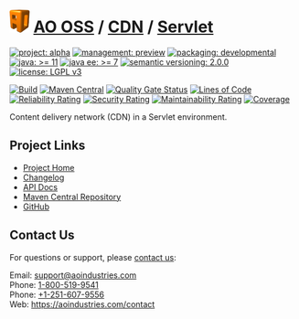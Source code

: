 # [<img src="ao-logo.png" alt="AO Logo" width="35" height="40">](https://github.com/ao-apps) [AO OSS](https://github.com/ao-apps/ao-oss) / [CDN](https://github.com/ao-apps/ao-cdn) / [Servlet](https://github.com/ao-apps/ao-cdn-servlet)

[![project: alpha](https://oss.aoapps.com/ao-badges/project-alpha.svg)](https://aoindustries.com/life-cycle#project-alpha)
[![management: preview](https://oss.aoapps.com/ao-badges/management-preview.svg)](https://aoindustries.com/life-cycle#management-preview)
[![packaging: developmental](https://oss.aoapps.com/ao-badges/packaging-developmental.svg)](https://aoindustries.com/life-cycle#packaging-developmental)  
[![java: &gt;= 11](https://oss.aoapps.com/ao-badges/java-11.svg)](https://docs.oracle.com/en/java/javase/11/)
[![java ee: &gt;= 7](https://oss.aoapps.com/ao-badges/javaee-7.svg)](https://docs.oracle.com/javaee/7/)
[![semantic versioning: 2.0.0](https://oss.aoapps.com/ao-badges/semver-2.0.0.svg)](http://semver.org/spec/v2.0.0.html)
[![license: LGPL v3](https://oss.aoapps.com/ao-badges/license-lgpl-3.0.svg)](https://www.gnu.org/licenses/lgpl-3.0)

[![Build](https://github.com/ao-apps/ao-cdn-servlet/workflows/Build/badge.svg?branch=master)](https://github.com/ao-apps/ao-cdn-servlet/actions?query=workflow%3ABuild)
[![Maven Central](https://maven-badges.herokuapp.com/maven-central/com.aoapps/ao-cdn-servlet/badge.svg)](https://maven-badges.herokuapp.com/maven-central/com.aoapps/ao-cdn-servlet)
[![Quality Gate Status](https://sonarcloud.io/api/project_badges/measure?branch=master&project=com.aoapps%3Aao-cdn-servlet&metric=alert_status)](https://sonarcloud.io/dashboard?branch=master&id=com.aoapps%3Aao-cdn-servlet)
[![Lines of Code](https://sonarcloud.io/api/project_badges/measure?branch=master&project=com.aoapps%3Aao-cdn-servlet&metric=ncloc)](https://sonarcloud.io/component_measures?branch=master&id=com.aoapps%3Aao-cdn-servlet&metric=ncloc)  
[![Reliability Rating](https://sonarcloud.io/api/project_badges/measure?branch=master&project=com.aoapps%3Aao-cdn-servlet&metric=reliability_rating)](https://sonarcloud.io/component_measures?branch=master&id=com.aoapps%3Aao-cdn-servlet&metric=Reliability)
[![Security Rating](https://sonarcloud.io/api/project_badges/measure?branch=master&project=com.aoapps%3Aao-cdn-servlet&metric=security_rating)](https://sonarcloud.io/component_measures?branch=master&id=com.aoapps%3Aao-cdn-servlet&metric=Security)
[![Maintainability Rating](https://sonarcloud.io/api/project_badges/measure?branch=master&project=com.aoapps%3Aao-cdn-servlet&metric=sqale_rating)](https://sonarcloud.io/component_measures?branch=master&id=com.aoapps%3Aao-cdn-servlet&metric=Maintainability)
[![Coverage](https://sonarcloud.io/api/project_badges/measure?branch=master&project=com.aoapps%3Aao-cdn-servlet&metric=coverage)](https://sonarcloud.io/component_measures?branch=master&id=com.aoapps%3Aao-cdn-servlet&metric=Coverage)

Content delivery network (CDN) in a Servlet environment.

## Project Links
* [Project Home](https://oss.aoapps.com/cdn/servlet/)
* [Changelog](https://oss.aoapps.com/cdn/servlet/changelog)
* [API Docs](https://oss.aoapps.com/cdn/servlet/apidocs/)
* [Maven Central Repository](https://central.sonatype.com/search?namespace=com.aoapps&q=a%3Aao-cdn-servlet)
* [GitHub](https://github.com/ao-apps/ao-cdn-servlet)

## Contact Us
For questions or support, please [contact us](https://aoindustries.com/contact):

Email: [support@aoindustries.com](mailto:support@aoindustries.com)  
Phone: [1-800-519-9541](tel:1-800-519-9541)  
Phone: [+1-251-607-9556](tel:+1-251-607-9556)  
Web: https://aoindustries.com/contact
